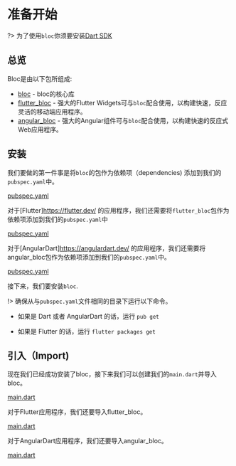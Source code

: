 # 准备开始

?> 为了使用`bloc`你须要安装[Dart SDK](https://dart.dev/get-dart)

## 总览

Bloc是由以下包所组成:

- [bloc](https://pub.dev/packages/bloc) - bloc的核心库
- [flutter_bloc](https://pub.dev/packages/flutter_bloc) - 强大的Flutter Widgets可与`bloc`配合使用，以构建快速，反应灵活的移动端应用程序。
- [angular_bloc](https://pub.dev/packages/angular_bloc) - 强大的Angular组件可与`bloc`配合使用，以构建快速的反应式Web应用程序。

## 安装

我们要做的第一件事是将`bloc`的包作为依赖项（dependencies) 添加到我们的`pubspec.yaml`中。

[pubspec.yaml](../_snippets/getting_started/bloc_pubspec.yaml.md ':include')

对于[Flutter]https://flutter.dev/ 的应用程序，我们还需要将`flutter_bloc`包作为依赖项添加到我们的`pubspec.yaml`中 

[pubspec.yaml](../_snippets/getting_started/flutter_bloc_pubspec.yaml.md ':include')

对于[AngularDart]https://angulardart.dev/ 的应用程序，我们还需要将angular_bloc包作为依赖项添加到我们的`pubspec.yaml`中。

[pubspec.yaml](../_snippets/getting_started/angular_bloc_pubspec.yaml.md ':include')

接下来，我们要安装`bloc`.

!> 确保从与`pubspec.yaml`文件相同的目录下运行以下命令。

- 如果是 Dart 或者 AngularDart 的话，运行 `pub get`

- 如果是 Flutter 的话，运行 `flutter packages get`

## 引入（Import)

现在我们已经成功安装了bloc，接下来我们可以创建我们的`main.dart`并导入bloc。

[main.dart](../_snippets/getting_started/bloc_main.dart.md ':include')

对于Flutter应用程序，我们还要导入flutter_bloc。

[main.dart](../_snippets/getting_started/flutter_bloc_main.dart.md ':include')

对于AngularDart应用程序，我们还要导入angular_bloc。

[main.dart](../_snippets/getting_started/angular_bloc_main.dart.md ':include')
